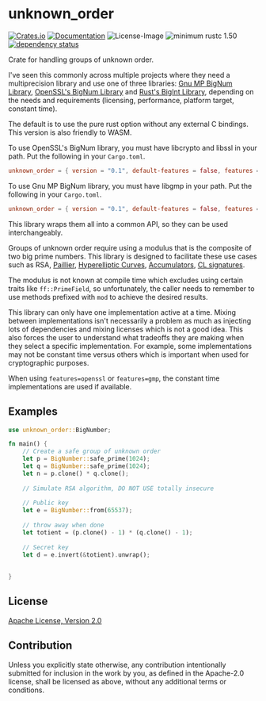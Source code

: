 # unknown_order 
[![Crates.io](https://img.shields.io/crates/v/unknown_order.svg)](https://crates.io/crates/unknown_order)
[![Documentation](https://docs.rs/unknown_order/badge.svg)](https://docs.rs/unknown_order)
![License-Image](https://img.shields.io/badge/License-Apache%202.0-green.svg)
![minimum rustc 1.50](https://img.shields.io/badge/rustc-1.50+-blue.svg)
[![dependency status](https://deps.rs/repo/github/mikelodder7/unknown_order/status.svg)](https://deps.rs/repo/github/mikelodder7/unknown_order)

Crate for handling groups of unknown order.

I've seen this commonly across multiple projects where they need a multiprecision library
and use one of three libraries: [Gnu MP BigNum Library](https://gmplib.org/), [OpenSSL's BigNum Library](https://www.openssl.org/docs/man1.0.2/man3/bn.html)
and [Rust's BigInt Library](https://crates.io/crates/num-bigint), depending on the needs and requirements (licensing, performance, platform target, constant time).

The default is to use the pure rust option without any external C bindings. This version is also
friendly to WASM.

To use OpenSSL's BigNum library, you must have libcrypto and libssl in your path.
Put the following in your `Cargo.toml`.

```toml
unknown_order = { version = "0.1", default-features = false, features = ["openssl"] }
```

To use Gnu MP BigNum library, you must have libgmp in your path.
Put the following in your `Cargo.toml`.

```toml
unknown_order = { version = "0.1", default-features = false, features = ["gmp"] }
```

This library wraps them all into a common API, so they can be used interchangeably.

Groups of unknown order require using a modulus that is the composite of two big prime numbers. This
library is designed to facilitate these use cases such as RSA, [Paillier](https://link.springer.com/content/pdf/10.1007%2F3-540-48910-X_16.pdf), [Hyperelliptic Curves](https://eprint.iacr.org/2020/196),
[Accumulators](https://eprint.iacr.org/2018/1188), [CL signatures](http://cs.brown.edu/people/alysyans/papers/camlys02b.pdf).

The modulus is not known at compile time which excludes using certain traits like `ff::PrimeField`, so
unfortunately, the caller needs to remember to use methods prefixed with `mod` to achieve the desired results.

This library can only have one implementation active at a time. Mixing between implementations isn't necessarily a
problem as much as injecting lots of dependencies and mixing licenses which is not a good idea. 
This also forces the user to understand what tradeoffs they are making when they select a specific implementation.
For example, some implementations may not be constant time versus others which is important when used for cryptographic purposes.

When using `features=openssl` or `features=gmp`, the constant time implementations are used if available.

## Examples

```rust
use unknown_order::BigNumber;

fn main() {
    // Create a safe group of unknown order
    let p = BigNumber::safe_prime(1024);
    let q = BigNumber::safe_prime(1024);
    let n = p.clone() * q.clone();
    
    // Simulate RSA algorithm, DO NOT USE totally insecure
    
    // Public key
    let e = BigNumber::from(65537);
    
    // throw away when done
    let totient = (p.clone() - 1) * (q.clone() - 1);
    
    // Secret key
    let d = e.invert(&totient).unwrap();
    
    
}
```

## License

[Apache License, Version 2.0](http://www.apache.org/licenses/LICENSE-2.0)

## Contribution

Unless you explicitly state otherwise, any contribution intentionally submitted for inclusion in the work by you, as defined in the Apache-2.0 license, shall be licensed as above, without any additional terms or conditions.
